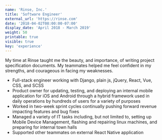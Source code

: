 ```yaml
---
name: 'Rinse, Inc.'
title: 'Software Engineer'
external_url: 'https://rinse.com'
date: '2018-04-02T08:00:00-07:00'
display_date: 'April 2018 - March 2019'
weight: 50
printable: true
visible: true
key: 'experience'
---
```

My time at Rinse taught me the beauty, and importance, of writing project specification documents. My teammates helped me feel confident in my strengths, and courageous in facing my weaknesses.

* Full-stack engineer working with Django, plain js, jQuery, React, Vue, CSS, and SCSS
* Product owner for updating, testing, and deploying an internal mobile application for iOS and Android through a hybrid framework used in daily operations by hundreds of users for a variety of purposes
* Worked in two-week sprint cycles continually pushing forward revenue impacting features and bug fixes
* Managed a variety of IT tasks including, but not limited to, setting up Mobile Device Management, flashing and repairing linux machines, and preparing for internal town halls
* Supported other teammates on external React Native application
